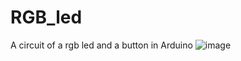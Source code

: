 # RGB_led
A circuit of a rgb led and a button in Arduino 
![image](https://github.com/user-attachments/assets/00f57b61-e246-429e-ac87-1a92d91ffda5)
